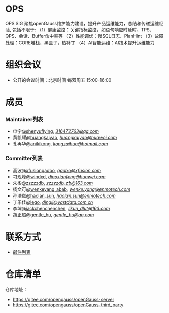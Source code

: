 # OPS
OPS SIG 聚焦openGauss维护能力建设，提升产品运维能力，总结和传递运维经验, 包括不限于:
（1）健康监控：关键指标监控，如语句响应时延时、TPS、QPS、会话、Buffer命中率等
（2）性能调优：慢SQL日志、PlanHint
（3）故障处理：CORE堆栈，黑匣子，热补丁
（4）AI智能运维：AI技术提升运维能力

# 组织会议

- 公开的会议时间：北京时间 每双周五 15:00-16:00

# 成员

### Maintainer列表

- 申宇[@shenyuflying](https://gitee.com/shenyuflying), *316472763@qq.com*
- 黄凯耀[@huangkaiyao](https://gitee.com/huangkaiyao), *huangkaiyao@huawei.com*
- 孔再华[@anikikong](https://gitee.com/anikikong), *kongzaihua@hotmail.com*


### Committer列表

- 高波[@xfusiongaobo](https://gitee.com/xfusiongaobo), *gaobo@xfusion.com*
- 刁现峰[@windxd](https://gitee.com/windxd), *diaoxianfeng@huawei.com*
- 朱彬[@zzzzzdb](https://gitee.com/zzzzzdb), *zzzzzdb_zb@163.com*
- 杨文可[@wenkeyang_abab](https://gitee.com/wenkeyang_abab), *wenke.yang@enmotech.com*
- 孙浩岚[@haolan_sun](https://gitee.com/haolan_sun), *haolan.sun@enmotech.com*
- 丁乐佳[@lego](https://gitee.com/lego), *dinglj@vastdata.com.cn*
- 李坤[@jackchenchenchen](https://gitee.com/jackchenchenchen), *likun_dlut@163.com*
- 胡正超[@gentle_hu](https://gitee.com/gentle_hu), *gentle_hu@qq.com*

# 联系方式

- [邮件列表](https://mailweb.opengauss.org/postorius/lists/ops.opengauss.org/)

# 仓库清单

仓库地址：

- https://gitee.com/opengauss/openGauss-server
- https://gitee.com/opengauss/openGauss-third_party
